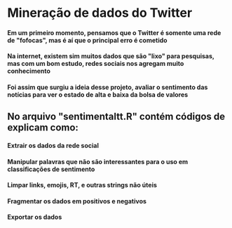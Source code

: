 # Mineração de dados do Twitter

#### Em um primeiro momento, pensamos que o Twitter é somente uma rede de "fofocas", mas é aí que o principal erro é cometido
#### Na internet, existem sim muitos dados que são "lixo" para pesquisas, mas com um bom estudo, redes sociais nos agregam muito conhecimento
#### Foi assim que surgiu a ideia desse projeto, avaliar o sentimento das notícias para ver o estado de alta e baixa da bolsa de valores

## No arquivo "sentimentaltt.R" contém códigos de explicam como:
#### Extrair os dados da rede social
#### Manipular palavras que não são interessantes para o uso em classificações de sentimento
#### Limpar links, emojis, RT, e outras strings não úteis
#### Fragmentar os dados em positivos e negativos
#### Exportar os dados
